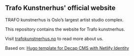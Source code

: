 ## Trafo Kunstnerhus' official website
TRAFO kunstnerhus is Oslo’s largest artist studio complex.


This repository contains the website for Trafo kunstnerhus.


Visit [trafokunstnerhus.no](https://trafokunstnerhus.no) to read more about us.



Based on: [Hugo template for Decap CMS with Netlify Identity](https://github.com/decaporg/one-click-hugo-cms)
